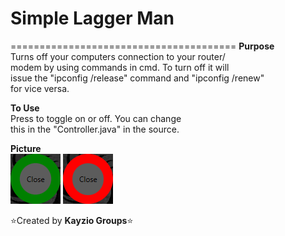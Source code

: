 # Simple Lagger Man
=======================================
**Purpose**  
Turns off your computers connection to your router/  
modem by using commands in cmd. To turn off it will  
issue the "ipconfig /release" command and "ipconfig /renew"  
for vice versa.
  
**To Use**  
Press <TAB> to toggle on or off. You can change  
this in the "Controller.java" in the source.
  
**Picture**  
![picture alt](https://raw.githubusercontent.com/Kayzio/Simple-Lagger-Man/master/lib/images/lag_off.png "When lag is not on")
![picture alt](https://raw.githubusercontent.com/Kayzio/Simple-Lagger-Man/master/lib/images/lag_on.PNG "When lag is on") 

:star:Created by **Kayzio Groups**:star:
